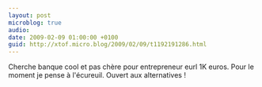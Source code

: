 ```yaml
---
layout: post
microblog: true
audio: 
date: 2009-02-09 01:00:00 +0100
guid: http://xtof.micro.blog/2009/02/09/t1192191286.html
---
```

Cherche banque cool et pas chère pour entrepreneur eurl 1K euros. Pour le moment je pense à l'écureuil. Ouvert aux alternatives !
